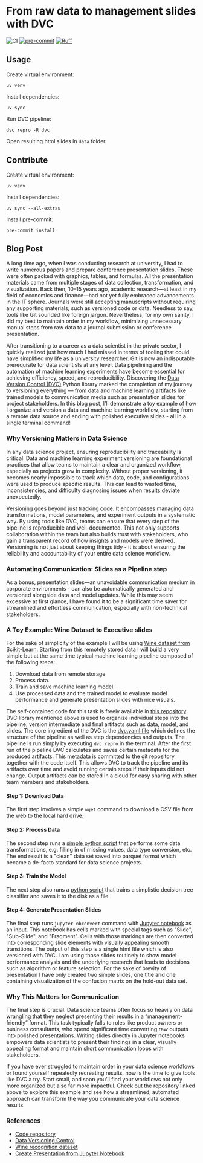 # From raw data to management slides with DVC

![CI](https://github.com/khrapovs/data-to-slides-with-dvc/actions/workflows/workflow.yaml/badge.svg)
[![pre-commit](https://img.shields.io/badge/pre--commit-enabled-brightgreen?logo=pre-commit)](https://github.com/pre-commit/pre-commit)
[![Ruff](https://img.shields.io/endpoint?url=https://raw.githubusercontent.com/astral-sh/ruff/main/assets/badge/v2.json)](https://github.com/astral-sh/ruff)

## Usage

Create virtual environment:

```shell
uv venv
```

Install dependencies:

```shell
uv sync
```

Run DVC pipeline:

```shell
dvc repro -R dvc
```

Open resulting html slides in `data` folder.

## Contribute

Create virtual environment:

```shell
uv venv
```

Install dependencies:

```shell
uv sync --all-extras
```

Install pre-commit:

```shell
pre-commit install
```

## Blog Post

A long time ago, when I was conducting research at university, I had to write numerous papers and prepare conference presentation slides. These were often packed with graphics, tables, and formulas. All the presentation materials came from multiple stages of data collection, transformation, and visualization. Back then, 10–15 years ago, academic research—at least in my field of economics and finance—had not yet fully embraced advancements in the IT sphere. Journals were still accepting manuscripts without requiring any supporting materials, such as versioned code or data. Needless to say, tools like Git sounded like foreign jargon. Nevertheless, for my own sanity, I did my best to maintain order in my workflow, minimizing unnecessary manual steps from raw data to a journal submission or conference presentation.

After transitioning to a career as a data scientist in the private sector, I quickly realized just how much I had missed in terms of tooling that could have simplified my life as a university researcher. Git is now an indisputable prerequisite for data scientists at any level. Data pipelining and the automation of machine learning experiments have become essential for achieving efficiency, speed, and reproducibility. Discovering the [Data Version Control (DVC)](https://dvc.org/) Python library marked the completion of my journey to versioning everything — from data and machine learning artifacts like trained models to communication media such as presentation slides for project stakeholders. In this blog post, I’ll demonstrate a toy example of how I organize and version a data and machine learning workflow, starting from a remote data source and ending with polished executive slides - all in a single terminal command!

### Why Versioning Matters in Data Science

In any data science project, ensuring reproducibility and traceability is critical. Data and machine learning experiment versioning are foundational practices that allow teams to maintain a clear and organized workflow, especially as projects grow in complexity. Without proper versioning, it becomes nearly impossible to track which data, code, and configurations were used to produce specific results. This can lead to wasted time, inconsistencies, and difficulty diagnosing issues when results deviate unexpectedly.

Versioning goes beyond just tracking code. It encompasses managing data transformations, model parameters, and experiment outputs in a systematic way. By using tools like DVC, teams can ensure that every step of the pipeline is reproducible and well-documented. This not only supports collaboration within the team but also builds trust with stakeholders, who gain a transparent record of how insights and models were derived. Versioning is not just about keeping things tidy - it is about ensuring the reliability and accountability of your entire data science workflow.

### Automating Communication: Slides as a Pipeline step

As a bonus, presentation slides—an unavoidable communication medium in corporate environments - can also be automatically generated and versioned alongside data and model updates. While this may seem excessive at first glance, I have found it to be a significant time saver for streamlined and effortless communication, especially with non-technical stakeholders.

### A Toy Example: Wine Dataset to Executive slides

For the sake of simplicity of the example I will be using [Wine dataset from Scikit-Learn](https://scikit-learn.org/1.5/datasets/toy_dataset.html#wine-recognition-dataset). Starting from this remotely stored data I will build a very simple but at the same time typical machine learning pipeline composed of the following steps:

1. Download data from remote storage
2. Process data.
3. Train and save machine learning model.
4. Use processed data and the trained model to evaluate model performance and generate presentation slides with nice visuals.

The self-contained code for this task is freely available in [this repository](https://github.com/khrapovs/data-to-slides-with-dvc). DVC library mentioned above is used to organize individual steps into the pipeline, version intermediate and final artifacts such as data, model, and slides. The core ingredient of the DVC is the [dvc.yaml file](https://github.com/khrapovs/data-to-slides-with-dvc/blob/main/dvc/dvc.yaml) which defines the structure of the pipeline as well as step dependencies and outputs. The pipeline is run simply by executing `dvc repro` in the terminal. After the first run of the pipeline DVC calculates and saves certain metadata for the produced artifacts. This metadata is committed to the git repository together with the code itself. This allows DVC to track the pipeline and its artifacts over time and avoid running certain steps if their inputs did not change. Output artifacts can be stored in a cloud for easy sharing with other team members and stakeholders.

#### Step 1: Download Data

The first step involves a simple `wget` command to download a CSV file from the web to the local hard drive.

#### Step 2: Process Data

The second step runs a [simple python script](https://github.com/khrapovs/data-to-slides-with-dvc/blob/main/dvc/transform_data.py) that performs some data transformations, e.g. filling in of missing values, data type conversion, etc. The end result is a "clean" data set saved into parquet format which became a de-facto standard for data science projects.

#### Step 3: Train the Model

The next step also runs a [python script](https://github.com/khrapovs/data-to-slides-with-dvc/blob/main/dvc/train_model.py) that trains a simplistic decision tree classifier and saves it to the disk as a file.

#### Step 4: Generate Presentation Slides

The final step runs `jupyter nbconvert` command with [Jupyter notebook](https://github.com/khrapovs/data-to-slides-with-dvc/blob/main/dvc/slides.ipynb) as an input. This notebook has cells marked with special tags such as "Slide", "Sub-Slide", and "Fragment". Cells with those markings are then converted into corresponding slide elements with visually appealing smooth transitions. The output of this step is a single html file which is also versioned with DVC. I am using those slides routinely to show model performance analysis and the underlying research that leads to decisions such as algorithm or feature selection. For the sake of brevity of presentation I have only created two simple slides, one title and one containing visualization of the confusion matrix on the hold-out data set.

### Why This Matters for Communication

The final step is crucial. Data science teams often focus so heavily on data wrangling that they neglect presenting their results in a “management-friendly” format. This task typically falls to roles like product owners or business consultants, who spend significant time converting raw outputs into polished presentations. Writing slides directly in Jupyter notebooks empowers data scientists to present their findings in a clear, visually appealing format and maintain short communication loops with stakeholders.

If you have ever struggled to maintain order in your data science workflows or found yourself repeatedly recreating results, now is the time to give tools like DVC a try. Start small, and soon you’ll find your workflows not only more organized but also far more impactful. Check out the repository linked above to explore this example and see how a streamlined, automated approach can transform the way you communicate your data science results.

### References

- [Code repository](https://github.com/khrapovs/data-to-slides-with-dvc)
- [Data Versioning Control](https://dvc.org/)
- [Wine recognition dataset](https://scikit-learn.org/1.5/datasets/toy_dataset.html#wine-recognition-dataset)
- [Create Presentation from Jupyter Notebook](https://mljar.com/blog/jupyter-notebook-presentation/)
